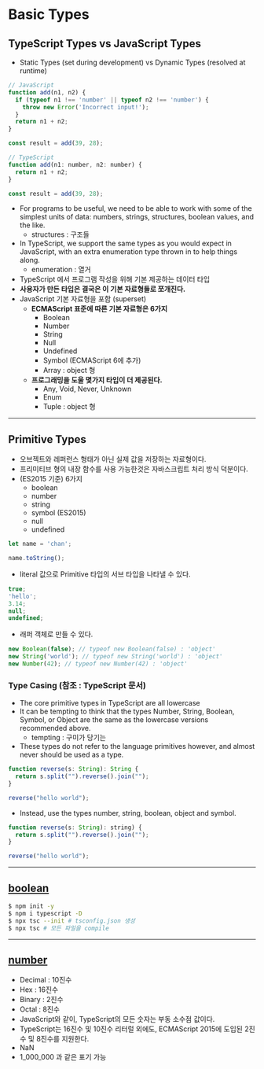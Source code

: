 # Basic Types
## TypeScript Types vs JavaScript Types
- Static Types (set during development) vs Dynamic Types (resolved at runtime)
```js
// JavaScript
function add(n1, n2) {
  if (typeof n1 !== 'number' || typeof n2 !== 'number') {
    throw new Error('Incorrect input!');
  }
  return n1 + n2;
}

const result = add(39, 28);

// TypeScript
function add(n1: number, n2: number) {
  return n1 + n2;
}

const result = add(39, 28);
```
- For programs to be useful, we need to be able to work with some of the simplest units of data: numbers, strings, structures, boolean values, and the like.
  - structures : 구조들
- In TypeScript, we support the same types as you would expect in JavaScript, with an extra enumeration type thrown in to help things along.
  - enumeration : 열거
- TypeScript 에서 프로그램 작성을 위해 기본 제공하는 데이터 타입
- **사용자가 만든 타입은 결국은 이 기본 자료형들로 쪼개진다.**
- JavaScript 기본 자료형을 포함 (superset)
  - **ECMAScript 표준에 따른 기본 자료형은 6가지**
    - Boolean
    - Number
    - String
    - Null
    - Undefined
    - Symbol (ECMAScript 6에 추가)
    - Array : object 형
  - **프로그래밍을 도울 몇가지 타입이 더 제공된다.**
    - Any, Void, Never, Unknown
    - Enum
    - Tuple : object 형

----
## Primitive Types
- 오브젝트와 레퍼런스 형태가 아닌 실제 값을 저장하는 자료형이다.
- 프리미티브 형의 내장 함수를 사용 가능한것은 자바스크립트 처리 방식 덕분이다.
- (ES2015 기준) 6가지
  - boolean
  - number
  - string
  - symbol (ES2015)
  - null
  - undefined
```js
let name = 'chan';

name.toString();
```
- literal 값으로 Primitive 타입의 서브 타입을 나타낼 수 있다.
```js
true;
'hello';
3.14;
null;
undefined;
```
- 래퍼 객체로 만들 수 있다.
```js
new Boolean(false); // typeof new Boolean(false) : 'object'
new String('world'); // typeof new String('world') : 'object'
new Number(42); // typeof new Number(42) : 'object'
```
### Type Casing (참조 : TypeScript 문서)
- The core primitive types in TypeScript are all lowercase
- It can be tempting to think that the types Number, String, Boolean, Symbol, or Object are the same as the lowercase versions recommended above.
  - tempting : 구미가 당기는
- These types do not refer to the language primitives however, and almost never should be used as a type.
```js
function reverse(s: String): String {
  return s.split("").reverse().join("");
}

reverse("hello world");
```
- Instead, use the types number, string, boolean, object and symbol.
```js
function reverse(s: String): string) {
  return s.split("").reverse().join("");
}

reverse("hello world");
```

----
## [boolean](https://github.com/dudcks5477/Front_end/tree/master/TypeScript/basic_types/ex1.ts)
```bash
$ npm init -y
$ npm i typescript -D
$ npx tsc --init # tsconfig.json 생성
$ npx tsc # 모든 파일을 compile
```

----
## [number](https://github.com/dudcks5477/Front_end/tree/master/TypeScript/basic_types/ex2.ts)
- Decimal : 10진수
- Hex : 16진수
- Binary : 2진수
- Octal : 8진수
- JavaScript와 같이, TypeScript의 모든 숫자는 부동 소수점 값이다.
- TypeScript는 16진수 및 10진수 리터럴 외에도, ECMAScript 2015에 도입된 2진수 및 8진수를 지원한다.
- NaN
- 1_000_000 과 같은 표기 가능